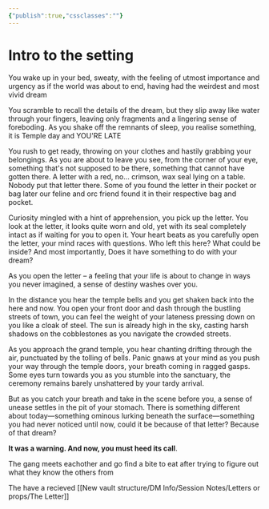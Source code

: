 ```yaml
---
{"publish":true,"cssclasses":""}
---
```


# Intro to the setting
You wake up in your bed, sweaty, with the feeling of utmost importance and urgency as if the world was about to end, having had the weirdest and most vivid dream

You scramble to recall the details of the dream, but they slip away like water through your fingers, leaving only fragments and a lingering sense of foreboding. As you shake off the remnants of sleep, you realise something, it is Temple day and YOU'RE LATE

You rush to get ready, throwing on your clothes and hastily grabbing your belongings. As you are about to leave you see, from the corner of your eye, something that's not supposed to be there, something that cannot have gotten there. A letter with a red, no… crimson, wax seal lying on a table. Nobody put that letter there. Some of you found the letter in their pocket or bag later our feline and orc friend found it in their respective bag and pocket.

Curiosity mingled with a hint of apprehension, you pick up the letter. You look at the letter, it looks quite worn and old, yet with its seal completely intact as if waiting for you to open it. Your heart beats as you carefully open the letter, your mind races with questions. Who left this here? What could be inside? And most importantly, Does it have something to do with your dream?

As you open the letter – a feeling that your life is about to change in ways you never imagined, a sense of destiny washes over you. 

In the distance you hear the temple bells and you get shaken back into the here and now. You open your front door and dash through the bustling streets of town, you can feel the weight of your lateness pressing down on you like a cloak of steel. The sun is already high in the sky, casting harsh shadows on the cobblestones as you navigate the crowded streets.

As you approach the grand temple, you hear chanting drifting through the air, punctuated by the tolling of bells. Panic gnaws at your mind as you push your way through the temple doors, your breath coming in ragged gasps. Some eyes turn towards you as you stumble into the sanctuary, the ceremony remains barely unshattered by your tardy arrival.

But as you catch your breath and take in the scene before you, a sense of unease settles in the pit of your stomach. There is something different about today—something ominous lurking beneath the surface—something you had never noticed until now, could it be because of that letter? Because of that dream?


**It was a warning. And now, you must heed its call**.

The gang meets eachother and go find a bite to eat after trying to figure out what they know the others from


The have a recieved [[New vault structure/DM Info/Session Notes/Letters or props/The Letter]]